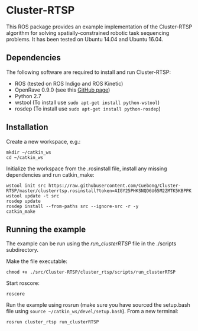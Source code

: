 # Cluster-RTSP
This ROS package provides an example implementation of the Cluster-RTSP algorithm for solving spatially-constrained robotic task sequencing problems. It has been tested on Ubuntu 14.04 and Ubuntu 16.04.

## Dependencies
The following software are required to install and run Cluster-RTSP:
- ROS (tested on ROS Indigo and ROS Kinetic)
- OpenRave 0.9.0 (see this [GitHub page](https://github.com/crigroup/openrave-installation))
- Python 2.7
- wstool (To install use `sudo apt-get install python-wstool`)
- rosdep (To install use `sudo apt-get install python-rosdep`)

## Installation
Create a new workspace, e.g.:

```
mkdir ~/catkin_ws
cd ~/catkin_ws
```

Initialize the workspace from the .rosinstall file, install any missing dependencies and run catkin_make:
```
wstool init src https://raw.githubusercontent.com/Cuebong/Cluster-RTSP/master/clusterrtsp.rosinstall?token=AIGY25PHKSNQD6U65M2ZMTK5KBPPK
wstool update -t src
rosdep update
rosdep install --from-paths src --ignore-src -r -y
catkin_make
```

## Running the example
The example can be run using the _run\_clusterRTSP_ file in the ./scripts subdirectory.

Make the file executable:
```
chmod +x ./src/Cluster-RTSP/cluster_rtsp/scripts/run_clusterRTSP
```

Start roscore:
```
roscore
```

Run the example using rosrun (make sure you have sourced the setup.bash file using `source ~/catkin_ws/devel/setup.bash`). From a new terminal:

```
rosrun cluster_rtsp run_clusterRTSP
```
